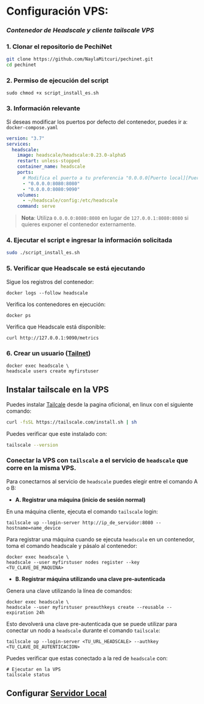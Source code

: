 # Configuración VPS:

### *Contenedor de Headscale y cliente tailscale VPS*

### 1. Clonar el repositorio de PechiNet

```bash
git clone https://github.com/NaylaMitcuri/pechinet.git
cd pechinet
```

### 2. Permiso de ejecución del script

```shell
sudo chmod +x script_install_es.sh
```

### 3. Información relevante

Si deseas modificar los puertos por defecto del contenedor, puedes ir a: `docker-compose.yaml`

```yaml
version: "3.7"
services:
  headscale:
    image: headscale/headscale:0.23.0-alpha5
    restart: unless-stopped
    container_name: headscale
    ports:
      # Modifica el puerto a tu preferencia "0.0.0.0[Puerto local][Puerto del contenedor]"
      - "0.0.0.0:8080:8080"
      - "0.0.0.0:8080:9090"
    volumes:
      - ~/headscale/config:/etc/headscale
    command: serve
```

> **Nota**: Utiliza `0.0.0.0:8080:8080` en lugar de `127.0.0.1:8080:8080` si quieres exponer el contenedor externamente.

### 4. Ejecutar el script e ingresar la información solicitada

```bash
sudo ./script_install_es.sh
```

### 5. Verificar que Headscale se está ejecutando

Sigue los registros del contenedor:

```shell
docker logs --follow headscale
```

Verifica los contenedores en ejecución:

```shell
docker ps
```

Verifica que Headscale está disponible:

```shell
curl http://127.0.0.1:9090/metrics
```

### 6. Crear un usuario ([Tailnet](https://tailscale.com/kb/1136/tailnet/))

```shell
docker exec headscale \
headscale users create myfirstuser
```
## Instalar tailscale en la VPS

Puedes instalar [Tailcale](https://tailscale.com/) desde la pagina oficional, en linux con el siguiente comando:

```bash
curl -fsSL https://tailscale.com/install.sh | sh
```
Puedes verificar que este instalado con:

```bash
tailscale --version
```

### Conectar la VPS con `tailscale` a el servicio de `headscale` que corre en la misma VPS.

Para conectarnos al servicio de `headscale` puedes elegir entre el comando A o B:

- **A. Registrar una máquina (inicio de sesión normal)**

En una máquina cliente, ejecuta el comando `tailscale` login:

```shell
tailscale up --login-server http://ip_de_servidor:8080 --hostname=name_device
```

Para registrar una máquina cuando se ejecuta `headscale` en un contenedor, toma el comando headscale y pásalo al contenedor:

```shell
docker exec headscale \
headscale --user myfirstuser nodes register --key <TU_CLAVE_DE_MAQUINA>
```

- **B. Registrar máquina utilizando una clave pre-autenticada**

Genera una clave utilizando la línea de comandos:

```shell
docker exec headscale \
headscale --user myfirstuser preauthkeys create --reusable --expiration 24h
```

Esto devolverá una clave pre-autenticada que se puede utilizar para conectar un nodo a `headscale` durante el comando `tailscale`:

```shell
tailscale up --login-server <TU_URL_HEADSCALE> --authkey <TU_CLAVE_DE_AUTENTICACION>
```
Puedes verificar que estas conectado a la red de `headscale` con:

```shell
# Ejecutar en la VPS
tailscale status
```

## Configurar [Servidor Local](/config_local.md)
